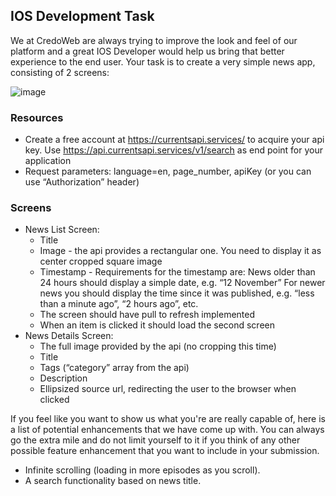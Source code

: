 
## IOS Development Task

We at CredoWeb are always trying to improve the look and feel of our platform and a great IOS Developer would help us bring that better experience to the end user.
Your task is to create a very simple news app, consisting of 2 screens: 

![image](https://user-images.githubusercontent.com/4658634/141983981-fb465efe-ca25-42b9-81fc-a1c22109231c.png)

### Resources
- Create a free account at https://currentsapi.services/ to acquire your api key. Use https://api.currentsapi.services/v1/search as end point for your application
- Request parameters: language=en, page_number, apiKey (or you can use “Authorization” header)

### Screens
- News List Screen:
  - Title
  - Image - the api provides a rectangular one. You need to display it as center cropped square image
  - Timestamp - Requirements for the timestamp are:
    News older than 24 hours should display a simple date, e.g. “12 November”
    For newer news you should display the time since it was published, e.g. “less than a minute ago”, “2 hours ago”, etc. 
  - The screen should have pull to refresh implemented
  - When an item is clicked it should load the second screen
- News Details Screen:
  - The full image provided by the api (no cropping this time)
  - Title
  - Tags (“category” array from the api)
  - Description
  - Ellipsized source url, redirecting the user to the browser when clicked


If you feel like you want to show us what you're are really capable of, here is a list of potential enhancements that we have come up with. You can always go the extra mile and do not limit yourself to it if you think of any other possible feature enhancement that you want to include in your submission.

- Infinite scrolling (loading in more episodes as you scroll).
- A search functionality based on news title.
